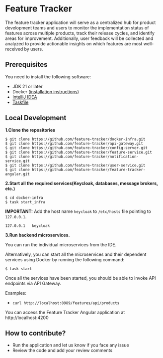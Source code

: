 # Feature Tracker
The feature tracker application will serve as a centralized hub for product development teams and users 
to monitor the implementation status of features across multiple products, track their release cycles, 
and identify areas for improvement. Additionally, user feedback will be collected and analyzed to provide 
actionable insights on which features are most well-received by users.

## Prerequisites
You need to install the following software:

* JDK 21 or later
* Docker ([installation instructions](https://docs.docker.com/engine/install/))
* [IntelliJ IDEA](https://www.jetbrains.com/idea/)
* [Taskfile](https://taskfile.dev/)

## Local Development

**1.Clone the repositories**

```shell
$ git clone https://github.com/feature-tracker/docker-infra.git
$ git clone https://github.com/feature-tracker/api-gateway.git
$ git clone https://github.com/feature-tracker/config-server.git
$ git clone https://github.com/feature-tracker/feature-service.git
$ git clone https://github.com/feature-tracker/notification-service.git
$ git clone https://github.com/feature-tracker/user-service.git
$ git clone https://github.com/feature-tracker/feature-tracker-angular.git
```

**2.Start all the required services(Keycloak, databases, message brokers, etc.)**

```shell
$ cd docker-infra
$ task start_infra
```

**IMPORTANT:** Add the host name `keycloak` to `/etc/hosts` file pointing to `127.0.0.1`.

```shell
127.0.0.1   keycloak
```

**3.Run backend microservices.**

You can run the individual microservices from the IDE. 

Alternatively, you can start all the microservices and their dependent services using Docker by running the following command:

```shell
$ task start
```

Once all the services have been started, you should be able to invoke API endpoints via API Gateway.

Examples:

* `curl http://localhost:8989/features/api/products`

You can access the Feature Tracker Angular application at http://localhost:4200

## How to contribute?
* Run the application and let us know if you face any issue
* Review the code and add your review comments
